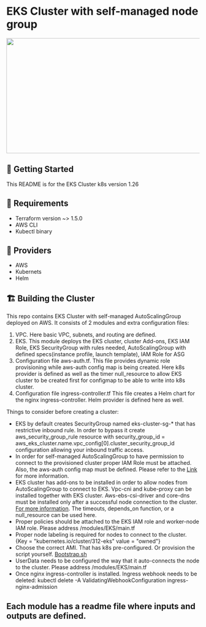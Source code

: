 # EKS Cluster with self-managed node group  
<div align="center">
<img src="https://github.com/iKel/CI-CD/assets/3269728/87ce2757-b115-4269-b362-331628671a0b" align="center" height="300" width="1010" />
</div>  
  
## 🚀 Getting Started  
  

This README is for the EKS Cluster k8s version 1.26 
  
  

## 🔢 Requirements  
  

- Terraform version ~> 1.5.0 
- AWS CLI
- Kubectl binary   
  

## 🥙 Providers  
  

- AWS 
- Kubernets
- Helm   
    

## 🏗️ Building the Cluster  
  

This repo contains EKS Cluster with self-managed AutoScalingGroup deployed on AWS. It consists of 2 modules and extra configuration files:
1. VPC. Here basic VPC, subnets, and routing are defined. 
2. EKS. This module deploys the EKS cluster, cluster Add-ons, EKS IAM Role, EKS SecurityGroup with rules needed, AutoScalingGroup with defined specs(instance profile, launch template), IAM Role for ASG
3. Configuration file aws-auth.tf. This file provides dynamic role provisioning while aws-auth config map is being created. Here k8s provider is defined as well as the timer null_resource to allow EKS cluster to be created first for configmap to be able to write into k8s cluster.
4. Configuration file ingress-controller.tf This file creates a Helm chart for the nginx ingress-controller. Helm provider is defined here as well. 

Things to consider before creating a cluster:
- EKS by default creates SecurityGroup named eks-cluster-sg-* that has restrictive inbound rule. In order to bypass it create aws_security_group_rule resource with security_group_id = aws_eks_cluster.name.vpc_config[0].cluster_security_group_id configuration allowing your inbound traffic access.
- In order for self-managed AutoScalingGroup to have permission to connect to the provisioned cluster proper IAM Role must be attached. Also, the aws-auth config map must be defined. Please refer to the <a href="https://catalog.us-east-1.prod.workshops.aws/workshops/165b0729-2791-4452-8920-53b734419050/en-US/2-identity-and-access-management/iam-groups-roles-to-manage-eks-access/configure-aws-auth-configmap">Link</a> for more information.
- EKS cluster has add-ons to be installed in order to allow nodes from AutoScalingGroup to connect to EKS. Vpc-cni and kube-proxy can be installed together with EKS cluster. Aws-ebs-csi-driver and core-dns must be installed only after a successful node connection to the cluster. <a href="https://docs.aws.amazon.com/eks/latest/userguide/eks-add-ons.html">For more information</a>. The timeouts, depends_on function, or a null_resource can be used here.
- Proper policies should be attached to the EKS IAM role and worker-node IAM role. Please address /modules/EKS/main.tf
- Proper node labeling is required for nodes to connect to the cluster. {Key = "kubernetes.io/cluster/312-eks" value = "owned"}
- Choose the correct AMI. That has k8s pre-configured. Or provision the script yourself. <a href="https://github.com/awslabs/amazon-eks-ami/blob/master/files/bootstrap.sh">Bootstrap.sh</a>
- UserData needs to be configured the way that it auto-connects the node to the cluster. Please address /modules/EKS/main.tf
- Once nginx ingress-controller is installed. Ingress webhook needs to be deleted: kubectl delete -A ValidatingWebhookConfiguration ingress-nginx-admission
  

## Each module has a readme file where inputs and outputs are defined.
